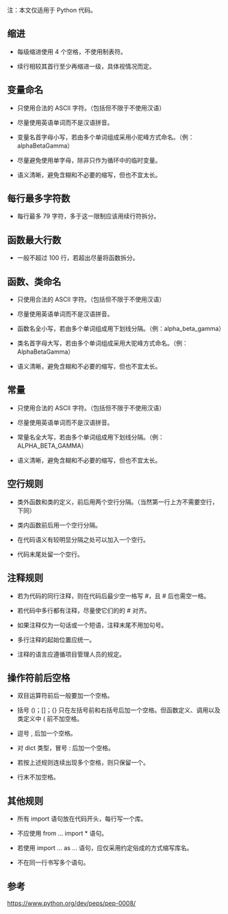 注：本文仅适用于 Python 代码。

## 缩进

* 每级缩进使用 4 个空格，不使用制表符。

* 续行相较其首行至少再缩进一级，具体视情况而定。

## 变量命名

* 只使用合法的 ASCII 字符。（包括但不限于不使用汉语）

* 尽量使用英语单词而不是汉语拼音。

* 变量名首字母小写，若由多个单词组成采用小驼峰方式命名。（例：alphaBetaGamma）

* 尽量避免使用单字母，除非只作为循环中的临时变量。

* 语义清晰，避免含糊和不必要的缩写，但也不宜太长。

## 每行最多字符数

* 每行最多 79 字符，多于这一限制应该用续行符拆分。

## 函数最大行数

* 一般不超过 100 行，若超出尽量将函数拆分。

## 函数、类命名

* 只使用合法的 ASCII 字符。（包括但不限于不使用汉语）

* 尽量使用英语单词而不是汉语拼音。

* 函数名全小写，若由多个单词组成用下划线分隔。（例：alpha_beta_gamma）

* 类名首字母大写，若由多个单词组成采用大驼峰方式命名。（例：AlphaBetaGamma）

* 语义清晰，避免含糊和不必要的缩写，但也不宜太长。

## 常量

* 只使用合法的 ASCII 字符。（包括但不限于不使用汉语）

* 尽量使用英语单词而不是汉语拼音。

* 常量名全大写，若由多个单词组成用下划线分隔。（例：ALPHA_BETA_GAMMA）

* 语义清晰，避免含糊和不必要的缩写，但也不宜太长。

## 空行规则

* 类外函数和类的定义，前后用两个空行分隔。（当然第一行上方不需要空行，下同）

* 类内函数前后用一个空行分隔。

* 在代码语义有较明显分隔之处可以加入一个空行。

* 代码末尾处留一个空行。

## 注释规则

* 若为代码的同行注释，则在代码后最少空一格写 #，且 # 后也需空一格。

* 若代码中多行都有注释，尽量使它们的的 # 对齐。

* 如果注释仅为一句话或一个短语，注释末尾不用加句号。

* 多行注释的起始位置应统一。

* 注释的语言应遵循项目管理人员的规定。

## 操作符前后空格

* 双目运算符前后一般要加一个空格。

* 括号 ()；[]；{} 只在左括号前和右括号后加一个空格。但函数定义、调用以及类定义中 ( 前不加空格。

* 逗号 , 后加一个空格。

* 对 dict 类型，冒号 : 后加一个空格。

* 若按上述规则连续出现多个空格，则只保留一个。

* 行末不加空格。

## 其他规则

* 所有 import 语句放在代码开头，每行写一个库。

* 不应使用 from ... import * 语句。

* 若使用 import ... as ... 语句，应仅采用约定俗成的方式缩写库名。

* 不在同一行书写多个语句。

## 参考

<https://www.python.org/dev/peps/pep-0008/>